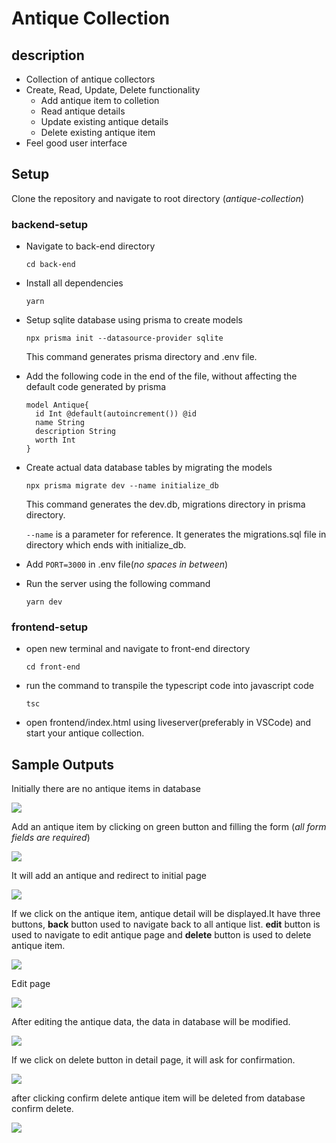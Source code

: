 # **Antique Collection**

## description
- Collection of antique collectors
- Create, Read, Update, Delete functionality
    - Add antique item to colletion 
    - Read antique details
    - Update existing antique details
    - Delete existing antique item
- Feel good user interface

## Setup
Clone the repository and navigate to root directory (*antique-collection*)

### backend-setup

- Navigate to back-end directory

  `cd back-end`

- Install all dependencies

  `yarn`

- Setup sqlite database using prisma to create models

  `npx prisma init --datasource-provider sqlite`

  This command generates prisma directory and .env file.

- Add the following code in the end of the file, without affecting the default code generated by prisma

  ```
  model Antique{
    id Int @default(autoincrement()) @id
    name String
    description String
    worth Int
  }
  ```
- Create actual data database tables by migrating the models

  `npx prisma migrate dev --name initialize_db`
  
  This command generates the dev.db, migrations directory in prisma directory.
  
   `--name` is a parameter for reference. It generates the migrations.sql file in directory which ends with initialize_db.

- Add `PORT=3000` in .env file(*no spaces in between*)

- Run the server using the following command

  `yarn dev`


### frontend-setup

- open new terminal and navigate to front-end directory
  
  `cd front-end`

- run the command to transpile the typescript code into javascript code
  
  `tsc`

- open frontend/index.html using liveserver(preferably in VSCode) and start your antique collection.

## Sample Outputs

Initially there are no antique items in database

![](sample-outputs/output-1.png)

Add an antique item by clicking on green button and filling the form (*all form fields are required*)

![](sample-outputs/output-2.png)

It will add an antique and redirect to initial page 

![](sample-outputs/output-3.png)

If we click on the antique item, antique detail will be displayed.It have three buttons, **back** button used to  navigate back to all antique list. **edit** button is used to  navigate to edit antique page and **delete** button is used to delete antique item. 

![](sample-outputs/output-4.png)

Edit page 

![](sample-outputs/output-5.png)

After editing the antique data, the data in database will be modified.

![](sample-outputs/output-6.png)

If we click on delete button in detail page, it will ask for confirmation.

![](sample-outputs/output-7.png)

after clicking confirm delete antique item will be deleted from database confirm delete.

![](sample-outputs/output-8.png)